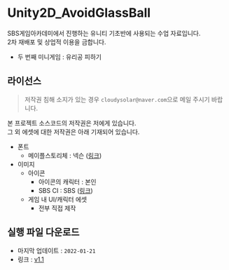 # Unity2D_AvoidGlassBall
SBS게임아카데미에서 진행하는 유니티 기초반에 사용되는 수업 자료입니다.  
2차 재배포 및 상업적 이용을 금합니다.

- 두 번째 미니게임 : 유리공 피하기

## 라이선스 ##
> 저작권 침해 소지가 있는 경우 `cloudysolar@naver.com`으로 메일 주시기 바랍니다.

본 프로젝트 소스코드의 저작권은 저에게 있습니다.  
그 외 에셋에 대한 저작권은 아래 기재되어 있습니다.

- 폰트
  - 메이플스토리체 : 넥슨 ([링크](https://maplestory.nexon.com/Media/Font))
- 이미지
  - 아이콘
    - 아이콘의 캐릭터 : 본인
    - SBS CI : SBS ([링크](https://programs.sbs.co.kr/special/sbspr/basicinfo/70918))
  - 게임 내 UI/캐릭터 에셋
    - 전부 직접 제작

## 실행 파일 다운로드 ##
- 마지막 업데이트 : `2022-01-21`
- 링크 : [v1.1](https://github.com/cloudysolar/Unity_AvoidGlassBall/releases/tag/1.1)
